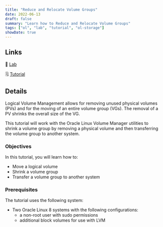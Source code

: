 ```yaml
---
title: "Reduce and Relocate Volume Groups"
date: 2022-06-13
draft: false
summary: "Learn how to Reduce and Relocate Volume Groups"
tags: ["ol", "lab", "tutorial", "ol-storage"]
showDate: true
---
```


## Links

:crescent_moon: [Lab](https://luna.oracle.com/lab/2edede28-75f0-4046-8567-4cfd1596f931)

:spiral_notepad: [Tutorial](https://docs.oracle.com/en/learn/ol-lvmraid)

## Details

Logical Volume Management allows for removing unused physical volumes (PVs) and for the moving of an entire volume group (VGs). The removal of a PV shrinks the overall size of the VG.

This tutorial will work with the Oracle Linux Volume Manager utilities to shrink a volume group by removing a physical volume and then transferring the volume group to another system.

### Objectives

In this tutorial, you will learn how to:

- Move a logical volume
- Shrink a volume group
- Transfer a volume group to another system

### Prerequisites

The tutorial uses the following system:

- Two Oracle Linux 8 systems with the following configurations:
  - a non-root user with sudo permissions
  - additional block volumes for use with LVM
